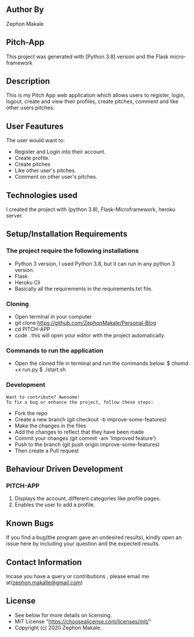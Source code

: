 ## Author By
Zephon Makale
## Pitch-App
This project was generated with [Python 3.8] version and the Flask micro-framework
## Description
This is my Pitch App web application which allows users to register, login, logout, create and view their profiles, create pitches, comment and like other users pitches.
## User Feautures
The user would want to:
* Register and Login into their account.
* Create profile.
* Create pitches
* Like other user's pitches.
* Comment on other user's pitches.
## Technologies used
I created the project with (python 3.8), Flask-Microframework, heroku server.

## Setup/Installation Requirements
 ### The project require the following installations
   * Python 3 version, I used Python 3.8, but it can run in any python 3 version.
   * Flask
   * Heroku Cli
   * Basically all the requirements in the requirements.txt file.

 ### Cloning
   * Open terminal in your computer
   * git clone https://github.com/ZephonMakale/Personal-Blog
   * cd PITCH-APP
   * code . this will open your editor with the project automatically.
 ### Commands to run the application
   * Open the cloned file in terminal and run the commands below.
    $ chomd +x run.py
    $ ./start.sh
 ### Development
    Want to contribute? Awesome!
    To fix a bug or enhance the project, follow these steps:
   * Fork the repo
   * Create a new branch (git checkout -b improve-some-features)
   * Make the changes in the files
   * Add the changes to reflect that they have been made
   * Commit your changes (git commit -am 'Improved feature')
   * Push to the branch (git push origin improve-some-features)
   * Then create a Pull request

## Behaviour Driven Development
 ### PITCH-APP
   1. Displays the account, different categories like profile pages.
   2. Enables the user to add a profile.
## Known Bugs
If you find a bug(the program gave an undesired results), kindly open an issue here by including your question and the expected results.

## Contact Information
Incase you have a query or contributions , please email me at(zephon.makalle@gmail.com)

## License
   * See below for more details on licensing.
   * MIT License "https://choosealicense.com/licenses/mit/"
   * Copyright (c) 2020 Zephon Makale.